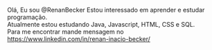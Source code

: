 Olá, Eu sou @RenanBecker
Estou interessado em aprender e estudar programação.<br>
Atualmente estou estudando Java, Javascript, HTML, CSS e SQL.<br>
Para me encontrar mande mensagem no https://www.linkedin.com/in/renan-inacio-becker/
